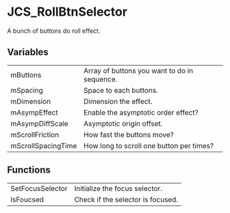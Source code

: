# JCS_RollBtnSelector

A bunch of buttons do roll effect.


## Variables

<table>
  <tr>
    <td>mButtons</td>
    <td>Array of buttons you want to do in sequence.</td>
  </tr>
  <tr>
    <td>mSpacing</td>
    <td>Space to each buttons.</td>
  </tr>
  <tr>
    <td>mDimension</td>
    <td>Dimension the effect.</td>
  </tr>
  <tr>
    <td>mAsympEffect</td>
    <td>Enable the asymptotic order effect?</td>
  </tr>
  <tr>
    <td>mAsympDiffScale</td>
    <td>Asymptotic origin offset.</td>
  </tr>
  <tr>
    <td>mScrollFriction</td>
    <td>How fast the buttons move?</td>
  </tr>
  <tr>
    <td>mScrollSpacingTime</td>
    <td>How long to scroll one button per times?</td>
  </tr>
</table>


## Functions

<table>
  <tr>
    <td>SetFocusSelector</td>
    <td>Initialize the focus selector.</td>
  </tr>
  <tr>
    <td>IsFoucsed</td>
    <td>Check if the selector is focused.</td>
  </tr>
</table>
